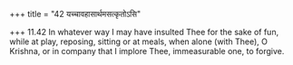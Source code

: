 +++
title = "42 यच्चावहासार्थमसत्कृतोऽसि"

+++
11.42 In whatever way I may have insulted Thee for the sake of fun,
while at play, reposing, sitting or at meals, when alone (with Thee), O
Krishna, or in company that I implore Thee, immeasurable one, to
forgive.

